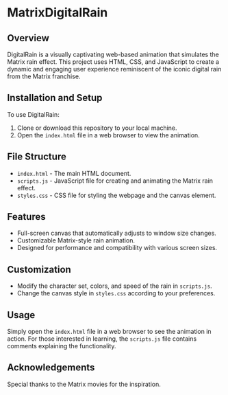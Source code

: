 # MatrixDigitalRain

## Overview
DigitalRain is a visually captivating web-based animation that simulates the Matrix rain effect. This project uses HTML, CSS, and JavaScript to create a dynamic and engaging user experience reminiscent of the iconic digital rain from the Matrix franchise.

## Installation and Setup
To use DigitalRain:
1. Clone or download this repository to your local machine.
2. Open the `index.html` file in a web browser to view the animation.

## File Structure
- `index.html` - The main HTML document.
- `scripts.js` - JavaScript file for creating and animating the Matrix rain effect.
- `styles.css` - CSS file for styling the webpage and the canvas element.

## Features
- Full-screen canvas that automatically adjusts to window size changes.
- Customizable Matrix-style rain animation.
- Designed for performance and compatibility with various screen sizes.

## Customization
- Modify the character set, colors, and speed of the rain in `scripts.js`.
- Change the canvas style in `styles.css` according to your preferences.

## Usage
Simply open the `index.html` file in a web browser to see the animation in action. For those interested in learning, the `scripts.js` file contains comments explaining the functionality.

## Acknowledgements
Special thanks to the Matrix movies for the inspiration.
